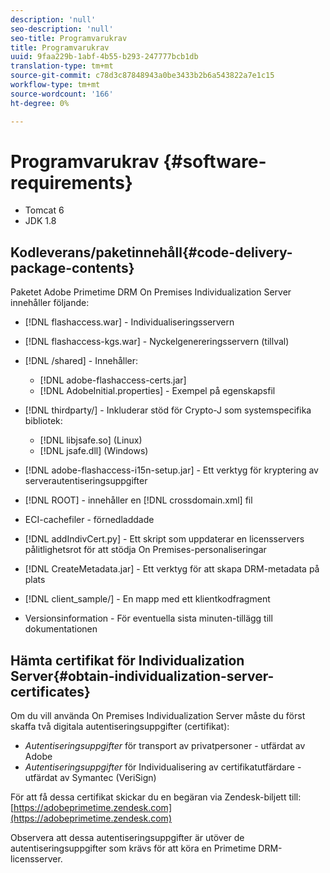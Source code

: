 ```yaml
---
description: 'null'
seo-description: 'null'
seo-title: Programvarukrav
title: Programvarukrav
uuid: 9faa229b-1abf-4b55-b293-247777bcb1db
translation-type: tm+mt
source-git-commit: c78d3c87848943a0be3433b2b6a543822a7e1c15
workflow-type: tm+mt
source-wordcount: '166'
ht-degree: 0%

---
```



# Programvarukrav {#software-requirements}

* Tomcat 6
* JDK 1.8

## Kodleverans/paketinnehåll{#code-delivery-package-contents}

Paketet Adobe Primetime DRM On Premises Individualization Server innehåller följande:

* [!DNL flashaccess.war] - Individualiseringsservern
* [!DNL flashaccess-kgs.war] - Nyckelgenereringsservern (tillval)
* [!DNL /shared] - Innehåller:

   * [!DNL adobe-flashaccess-certs.jar]
   * [!DNL AdobeInitial.properties] - Exempel på egenskapsfil

* [!DNL thirdparty/] - Inkluderar stöd för Crypto-J som systemspecifika bibliotek:

   * [!DNL libjsafe.so] (Linux)
   * [!DNL jsafe.dll] (Windows)

* [!DNL adobe-flashaccess-i15n-setup.jar] - Ett verktyg för kryptering av serverautentiseringsuppgifter
* [!DNL ROOT] - innehåller en  [!DNL crossdomain.xml] fil

* ECI-cachefiler - förnedladdade
* [!DNL addIndivCert.py] - Ett skript som uppdaterar en licensservers pålitlighetsrot för att stödja On Premises-personaliseringar
* [!DNL CreateMetadata.jar] - Ett verktyg för att skapa DRM-metadata på plats
* [!DNL client_sample/] - En mapp med ett klientkodfragment
* Versionsinformation - För eventuella sista minuten-tillägg till dokumentationen

## Hämta certifikat för Individualization Server{#obtain-individualization-server-certificates}

Om du vill använda On Premises Individualization Server måste du först skaffa två digitala autentiseringsuppgifter (certifikat):

* *Autentiseringsuppgifter*  för transport av privatpersoner - utfärdat av Adobe
* *Autentiseringsuppgifter*  för Individualisering av certifikatutfärdare - utfärdat av Symantec (VeriSign)

För att få dessa certifikat skickar du en begäran via Zendesk-biljett till: [https://adobeprimetime.zendesk.com](https://adobeprimetime.zendesk.com)

Observera att dessa autentiseringsuppgifter är utöver de autentiseringsuppgifter som krävs för att köra en Primetime DRM-licensserver.
